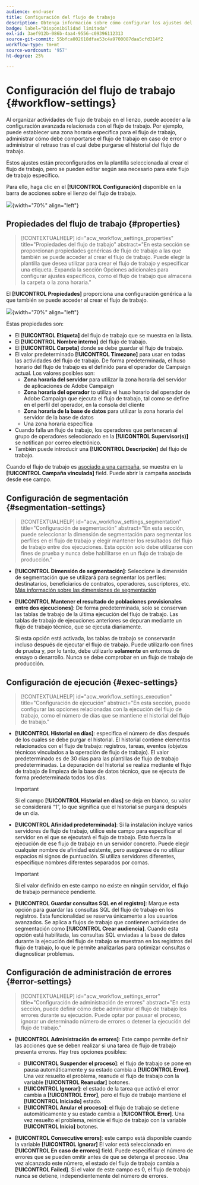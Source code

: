 ```yaml
---
audience: end-user
title: Configuración del flujo de trabajo
description: Obtenga información sobre cómo configurar los ajustes del flujo de trabajo con Adobe Campaign Web
badge: label="Disponibilidad limitada"
exl-id: 3aef912b-086b-4aa4-9556-c09396112313
source-git-commit: 55bfca002618dfae53c4a9700087daa5cfd314f2
workflow-type: tm+mt
source-wordcount: '957'
ht-degree: 25%

---
```



# Configuración del flujo de trabajo {#workflow-settings}

Al organizar actividades de flujo de trabajo en el lienzo, puede acceder a la configuración avanzada relacionada con el flujo de trabajo. Por ejemplo, puede establecer una zona horaria específica para el flujo de trabajo, administrar cómo debe comportarse el flujo de trabajo en caso de error o administrar el retraso tras el cual debe purgarse el historial del flujo de trabajo.

Estos ajustes están preconfigurados en la plantilla seleccionada al crear el flujo de trabajo, pero se pueden editar según sea necesario para este flujo de trabajo específico.

Para ello, haga clic en el **[!UICONTROL Configuración]** disponible en la barra de acciones sobre el lienzo del flujo de trabajo.

![](assets/workflow-settings-button.png){width="70%" align="left"}

## Propiedades del flujo de trabajo {#properties}

>[!CONTEXTUALHELP]
>id="acw_workflow_settings_properties"
>title="Propiedades del flujo de trabajo"
>abstract="En esta sección se proporcionan propiedades genéricas de flujo de trabajo a las que también se puede acceder al crear el flujo de trabajo. Puede elegir la plantilla que desea utilizar para crear el flujo de trabajo y especificar una etiqueta. Expanda la sección Opciones adicionales para configurar ajustes específicos, como el flujo de trabajo que almacena la carpeta o la zona horaria."

El **[!UICONTROL Propiedades]** proporciona una configuración genérica a la que también se puede acceder al crear el flujo de trabajo.

![](assets/workflow-settings.png){width="70%" align="left"}


Estas propiedades son:

* El **[!UICONTROL Etiqueta]** del flujo de trabajo que se muestra en la lista.
* El **[!UICONTROL Nombre interno]** del flujo de trabajo.
* El **[!UICONTROL Carpeta]** donde se debe guardar el flujo de trabajo.
* El valor predeterminado **[!UICONTROL Timezone]** para usar en todas las actividades del flujo de trabajo. De forma predeterminada, el huso horario del flujo de trabajo es el definido para el operador de Campaign actual.
Los valores posibles son:
   * **Zona horaria del servidor** para utilizar la zona horaria del servidor de aplicaciones de Adobe Campaign
   * **Zona horaria del operador** to utiliza el huso horario del operador de Adobe Campaign que ejecuta el flujo de trabajo, tal como se define en el perfil del operador, en la consola del cliente
   * **Zona horaria de la base de datos** para utilizar la zona horaria del servidor de la base de datos
   * Una zona horaria específica
* Cuando falla un flujo de trabajo, los operadores que pertenecen al grupo de operadores seleccionado en la **[!UICONTROL Supervisor(s)]** se notifican por correo electrónico.
* También puede introducir una **[!UICONTROL Descripción]** del flujo de trabajo.

Cuando el flujo de trabajo es [asociado a una campaña](create-workflow.md), se muestra en la **[!UICONTROL Campaña vinculada]** field. Puede abrir la campaña asociada desde ese campo.


## Configuración de segmentación  {#segmentation-settings}

>[!CONTEXTUALHELP]
>id="acw_workflow_settings_segmentation"
>title="Configuración de segmentación"
>abstract="En esta sección, puede seleccionar la dimensión de segmentación para segmentar los perfiles en el flujo de trabajo y elegir mantener los resultados del flujo de trabajo entre dos ejecuciones. Esta opción solo debe utilizarse con fines de prueba y nunca debe habilitarse en un flujo de trabajo de producción."

* **[!UICONTROL Dimensión de segmentación]**: Seleccione la dimensión de segmentación que se utilizará para segmentar los perfiles: destinatarios, beneficiarios de contratos, operadores, suscriptores, etc. [Más información sobre las dimensiones de segmentación](../audience/targeting-dimensions.md)

* **[!UICONTROL Mantener el resultado de poblaciones provisionales entre dos ejecuciones]**: De forma predeterminada, solo se conservan las tablas de trabajo de la última ejecución del flujo de trabajo. Las tablas de trabajo de ejecuciones anteriores se depuran mediante un flujo de trabajo técnico, que se ejecuta diariamente.

  Si esta opción está activada, las tablas de trabajo se conservarán incluso después de ejecutar el flujo de trabajo. Puede utilizarlo con fines de prueba y, por lo tanto, debe utilizarlo **solamente** en entornos de ensayo o desarrollo. Nunca se debe comprobar en un flujo de trabajo de producción.

## Configuración de ejecución  {#exec-settings}

>[!CONTEXTUALHELP]
>id="acw_workflow_settings_execution"
>title="Configuración de ejecución"
>abstract="En esta sección, puede configurar las opciones relacionadas con la ejecución del flujo de trabajo, como el número de días que se mantiene el historial del flujo de trabajo."

* **[!UICONTROL Historial en días]**: especifica el número de días después de los cuales se debe purgar el historial. El historial contiene elementos relacionados con el flujo de trabajo: registros, tareas, eventos (objetos técnicos vinculados a la operación de flujo de trabajo). El valor predeterminado es de 30 días para las plantillas de flujo de trabajo predeterminadas. La depuración del historial se realiza mediante el flujo de trabajo de limpieza de la base de datos técnico, que se ejecuta de forma predeterminada todos los días.

  >[!IMPORTANT]
  >
  >Si el campo **[!UICONTROL Historial en días]** se deja en blanco, su valor se considerará “1”, lo que significa que el historial se purgará después de un día.

* **[!UICONTROL Afinidad predeterminada]**: Si la instalación incluye varios servidores de flujo de trabajo, utilice este campo para especificar el servidor en el que se ejecutará el flujo de trabajo. Esto fuerza la ejecución de ese flujo de trabajo en un servidor concreto. Puede elegir cualquier nombre de afinidad existente, pero asegúrese de no utilizar espacios ni signos de puntuación. Si utiliza servidores diferentes, especifique nombres diferentes separados por comas.

  >[!IMPORTANT]
  >
  >Si el valor definido en este campo no existe en ningún servidor, el flujo de trabajo permanece pendiente.


* **[!UICONTROL Guardar consultas SQL en el registro]**: Marque esta opción para guardar las consultas SQL del flujo de trabajo en los registros. Esta funcionalidad se reserva únicamente a los usuarios avanzados. Se aplica a flujos de trabajo que contienen actividades de segmentación como **[!UICONTROL Crear audiencia]**. Cuando esta opción está habilitada, las consultas SQL enviadas a la base de datos durante la ejecución del flujo de trabajo se muestran en los registros del flujo de trabajo, lo que le permite analizarlas para optimizar consultas o diagnosticar problemas.

## Configuración de administración de errores  {#error-settings}

>[!CONTEXTUALHELP]
>id="acw_workflow_settings_error"
>title="Configuración de administración de errores"
>abstract="En esta sección, puede definir cómo debe administrar el flujo de trabajo los errores durante su ejecución. Puede optar por pausar el proceso, ignorar un determinado número de errores o detener la ejecución del flujo de trabajo."

* **[!UICONTROL Administración de errores]**: Este campo permite definir las acciones que se deben realizar si una tarea de flujo de trabajo presenta errores. Hay tres opciones posibles:

   * **[!UICONTROL Suspender el proceso]**: el flujo de trabajo se pone en pausa automáticamente y su estado cambia a **[!UICONTROL Error]**. Una vez resuelto el problema, reanude el flujo de trabajo con la variable **[!UICONTROL Reanudar]** botones.
   * **[!UICONTROL Ignorar]**: el estado de la tarea que activó el error cambia a **[!UICONTROL Error]**, pero el flujo de trabajo mantiene el **[!UICONTROL Iniciado]** estado. <!-- TO ADD ONCE SCHEUDLER IS AVAILABLE This configuration is relevant for recurring tasks: if the branch includes a scheduler, it will start normally next time the workflow is executed.-->
   * **[!UICONTROL Anular el proceso]**: el flujo de trabajo se detiene automáticamente y su estado cambia a **[!UICONTROL Error]**. Una vez resuelto el problema, reinicie el flujo de trabajo con la variable **[!UICONTROL Inicio]** botones.

* **[!UICONTROL Consecutive errors]**: este campo está disponible cuando la variable **[!UICONTROL Ignorar]** El valor está seleccionado en **[!UICONTROL En caso de errores]** field. Puede especificar el número de errores que se pueden omitir antes de que se detenga el proceso. Una vez alcanzado este número, el estado del flujo de trabajo cambia a **[!UICONTROL Failed]**. Si el valor de este campo es 0, el flujo de trabajo nunca se detiene, independientemente del número de errores.
